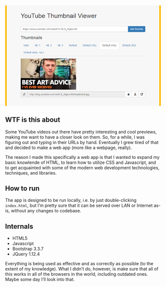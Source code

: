![Screenshot](preview.png "Screenshot")

## WTF is this about
Some YouTube videos out there have pretty interesting and cool previews, making me want to have a closer look on them. So, for a while, I was figuring out and typing in their URLs by hand. Eventually I grew tired of that and decided to make a web app (more like a webpage, really).

The reason I made this specifically a web app is that I wanted to expand my basic knowlende of HTML, to learn how to utilize CSS and Javascript, and to get acquainted with some of the modern web development technologies, techniques, and libraries.

## How to run
The app is designed to be run locally, i.e. by just double-clicking `index.html`, but I’m pretty sure that it can be served over LAN or Internet as-is, without any changes to codebase.

## Internals
* HTML5
* Javascript
* Bootstrap 3.3.7
* JQuery 1.12.4

Everything is being used as effective and as correctly as possible (to the extent of my knowledge). What I didn’t do, however, is make sure that all of this works in all of the browsers in the world, including outdated ones. Maybe some day I’ll look into that.

